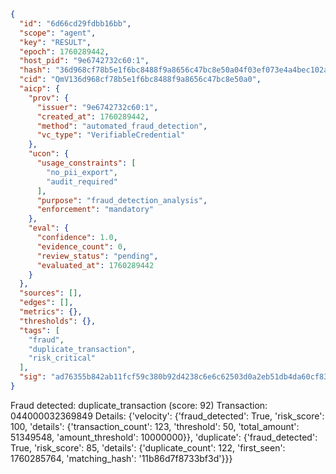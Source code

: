 ```json
{
  "id": "6d66cd29fdbb16bb",
  "scope": "agent",
  "key": "RESULT",
  "epoch": 1760289442,
  "host_pid": "9e6742732c60:1",
  "hash": "36d968cf78b5e1f6bc8488f9a8656c47bc8e50a04f03ef073e4a4bec102a7557",
  "cid": "QmV136d968cf78b5e1f6bc8488f9a8656c47bc8e50a0",
  "aicp": {
    "prov": {
      "issuer": "9e6742732c60:1",
      "created_at": 1760289442,
      "method": "automated_fraud_detection",
      "vc_type": "VerifiableCredential"
    },
    "ucon": {
      "usage_constraints": [
        "no_pii_export",
        "audit_required"
      ],
      "purpose": "fraud_detection_analysis",
      "enforcement": "mandatory"
    },
    "eval": {
      "confidence": 1.0,
      "evidence_count": 0,
      "review_status": "pending",
      "evaluated_at": 1760289442
    }
  },
  "sources": [],
  "edges": [],
  "metrics": {},
  "thresholds": {},
  "tags": [
    "fraud",
    "duplicate_transaction",
    "risk_critical"
  ],
  "sig": "ad76355b842ab11fcf59c380b92d4238c6e6c62503d0a2eb51db4da60cf831b5"
}
```

Fraud detected: duplicate_transaction (score: 92)
Transaction: 044000032369849
Details: {'velocity': {'fraud_detected': True, 'risk_score': 100, 'details': {'transaction_count': 123, 'threshold': 50, 'total_amount': 51349548, 'amount_threshold': 10000000}}, 'duplicate': {'fraud_detected': True, 'risk_score': 85, 'details': {'duplicate_count': 122, 'first_seen': 1760285764, 'matching_hash': '11b86d7f8733bf3d'}}}